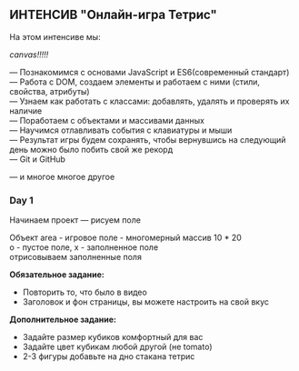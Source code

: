 ## ИНТЕНСИВ "Онлайн-игра Тетрис" ##

На этом интенсиве мы:

*canvas!!!!!* 

— Познакомимся с основами JavaScript и ES6(современный стандарт)  
— Работа с DOM, создаем элементы и работаем с ними (стили, свойства, атрибуты)  
— Узнаем как работать с классами: добавлять, удалять и проверять их наличие  
— Поработаем с объектами и массивами данных  
— Научимся отлавливать события с клавиатуры и мыши  
— Результат игры будем сохранять, чтобы вернувшись на следующий день можно было
побить свой же рекорд  
— Git и GitHub  

— и многое многое другое  

### Day 1 ###
Начинаем проект — рисуем поле

Объект area - игровое поле - многомерный массив 10 * 20  
o - пустое поле, х - заполненное поле  
отрисовываем заполненные поля  


**Обязательное задание:**

- Повторить то, что было в видео  
- Заголовок и фон страницы, вы можете настроить на свой вкус  

**Дополнительное задание:**
- Задайте размер кубиков комфортный для вас  
- Задайте цвет кубикам любой другой (не tomato)  
- 2-3 фигуры добавьте на дно стакана тетрис  

